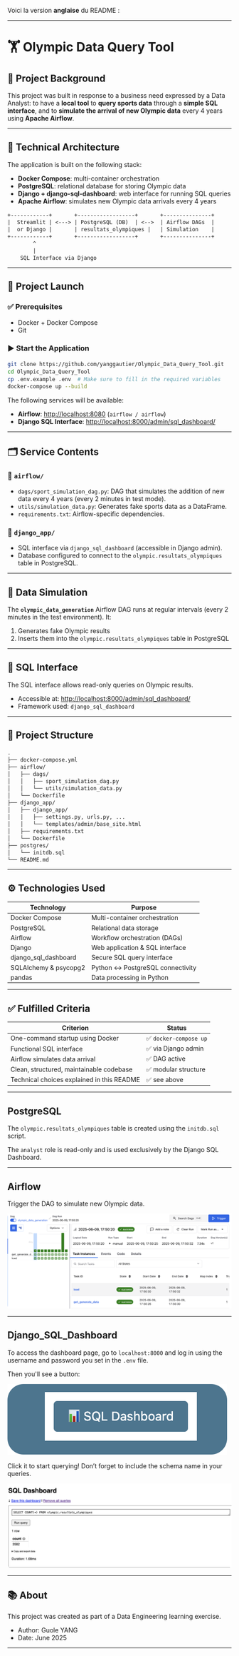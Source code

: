 Voici la version **anglaise** du README :

---

# 🏋️ Olympic Data Query Tool

## 🧠 Project Background

This project was built in response to a business need expressed by a Data Analyst: to have a **local tool** to **query sports data** through a **simple SQL interface**, and to **simulate the arrival of new Olympic data** every 4 years using **Apache Airflow**.

---

## 🧱 Technical Architecture

The application is built on the following stack:

* **Docker Compose**: multi-container orchestration
* **PostgreSQL**: relational database for storing Olympic data
* **Django + django-sql-dashboard**: web interface for running SQL queries
* **Apache Airflow**: simulates new Olympic data arrivals every 4 years

```
+------------+       +------------------+       +---------------+
|  Streamlit | <---> | PostgreSQL (DB)  | <-->  | Airflow DAGs  |
|  or Django |       | resultats_olympiques |   | Simulation    |
+------------+       +------------------+       +---------------+
        ^
        |
    SQL Interface via Django
```

---

## 🚀 Project Launch

### ✅ Prerequisites

* Docker + Docker Compose
* Git

### ▶️ Start the Application

```bash
git clone https://github.com/yanggautier/Olympic_Data_Query_Tool.git
cd Olympic_Data_Query_Tool
cp .env.example .env  # Make sure to fill in the required variables
docker-compose up --build
```

The following services will be available:

* **Airflow**: [http://localhost:8080](http://localhost:8080) (`airflow / airflow`)
* **Django SQL Interface**: [http://localhost:8000/admin/sql\_dashboard/](http://localhost:8000/admin/sql_dashboard/)

---

## 🗂 Service Contents

### 📁 `airflow/`

* `dags/sport_simulation_dag.py`: DAG that simulates the addition of new data every 4 years (every 2 minutes in test mode).
* `utils/simulation_data.py`: Generates fake sports data as a DataFrame.
* `requirements.txt`: Airflow-specific dependencies.

### 📁 `django_app/`

* SQL interface via `django_sql_dashboard` (accessible in Django admin).
* Database configured to connect to the `olympic.resultats_olympiques` table in PostgreSQL.

---

## 🔄 Data Simulation

The **`olympic_data_generation`** Airflow DAG runs at regular intervals (every 2 minutes in the test environment). It:

1. Generates fake Olympic results
2. Inserts them into the `olympic.resultats_olympiques` table in PostgreSQL

---

## 📌 SQL Interface

The SQL interface allows read-only queries on Olympic results.

* Accessible at: [http://localhost:8000/admin/sql\_dashboard/](http://localhost:8000/admin/sql_dashboard/)
* Framework used: `django_sql_dashboard`

---

## 📁 Project Structure

```
.
├── docker-compose.yml
├── airflow/
│   ├── dags/
│   │   ├── sport_simulation_dag.py
│   │   └── utils/simulation_data.py
│   └── Dockerfile
├── django_app/
│   ├── django_app/
│   │   ├── settings.py, urls.py, ...
│   │   └── templates/admin/base_site.html
│   ├── requirements.txt
│   └── Dockerfile
├── postgres/
│   └── initdb.sql
└── README.md
```

---

## ⚙️ Technologies Used

| Technology             | Purpose                          |
|------------------------| -------------------------------- |
| Docker Compose         | Multi-container orchestration    |
| PostgreSQL             | Relational data storage          |
| Airflow                | Workflow orchestration (DAGs)    |
| Django                 | Web application & SQL interface  |
| django\_sql\_dashboard | Secure SQL query interface       |
| SQLAlchemy  & psycopg2         | Python ↔ PostgreSQL connectivity |
| pandas                 | Data processing in Python        |

---

## ✅ Fulfilled Criteria

| Criterion                                  | Status                |
| ------------------------------------------ | --------------------- |
| One-command startup using Docker           | ✅ `docker-compose up` |
| Functional SQL interface                   | ✅ via Django admin    |
| Airflow simulates data arrival             | ✅ DAG active          |
| Clean, structured, maintainable codebase   | ✅ modular structure   |
| Technical choices explained in this README | ✅ see above           |

---

## PostgreSQL

The `olympic.resultats_olympiques` table is created using the `initdb.sql` script.

The `analyst` role is read-only and is used exclusively by the Django SQL Dashboard.

---

## Airflow

Trigger the DAG to simulate new Olympic data.

![Airflow](images/airflow.png)

---

## Django\_SQL\_Dashboard

To access the dashboard page, go to `localhost:8000` and log in using the username and password you set in the `.env` file.

Then you'll see a button:

![Button](images/bouton.png)

Click it to start querying!
Don’t forget to include the schema name in your queries.

![Dashboard](images/dashboard.png)

---

## 📚 About

This project was created as part of a Data Engineering learning exercise.

* Author: Guole YANG
* Date: June 2025

---
